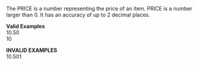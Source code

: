 <!-- markdownlint-disable-file first-line-h1 -->
The PRICE is a number representing the price of an item. PRICE is a number larger than 0. It has an accuracy of up to 2 decimal places.

**Valid Examples**<br>
10.50 <br>
10

**INVALID EXAMPLES**<br>
10.501<br>
